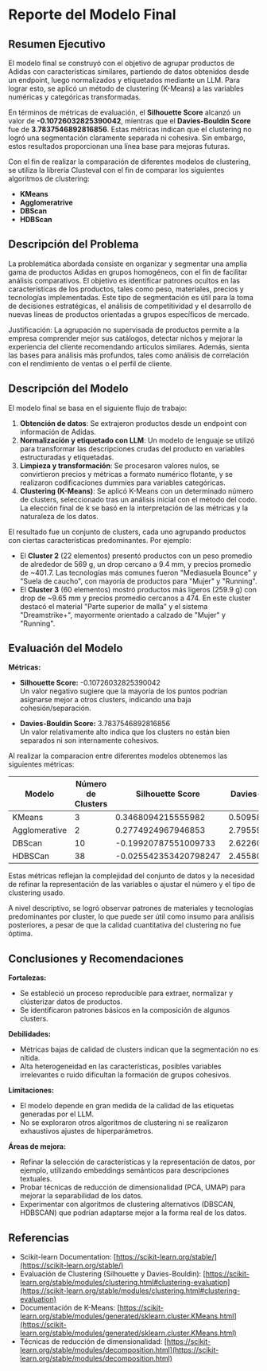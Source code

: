 # Reporte del Modelo Final

## Resumen Ejecutivo

El modelo final se construyó con el objetivo de agrupar productos de Adidas con características similares, partiendo de datos obtenidos desde un endpoint, luego normalizados y etiquetados mediante un LLM. Para lograr esto, se aplicó un método de clustering (K-Means) a las variables numéricas y categóricas transformadas.

En términos de métricas de evaluación, el **Silhouette Score** alcanzó un valor de **-0.10726032825390042**, mientras que el **Davies-Bouldin Score** fue de **3.7837546892816856**. Estas métricas indican que el clustering no logró una segmentación claramente separada ni cohesiva. Sin embargo, estos resultados proporcionan una línea base para mejoras futuras.

Con el fin de realizar la comparación de diferentes modelos de clustering, se utiliza la libreria Clusteval con el fin de comparar los siguientes algoritmos de clustering:

* **KMeans**
* **Agglomeratrive**
* **DBScan**
* **HDBScan**

## Descripción del Problema

La problemática abordada consiste en organizar y segmentar una amplia gama de productos Adidas en grupos homogéneos, con el fin de facilitar análisis comparativos. El objetivo es identificar patrones ocultos en las características de los productos, tales como peso, materiales, precios y tecnologías implementadas. Este tipo de segmentación es útil para la toma de decisiones estratégicas, el análisis de competitividad y el desarrollo de nuevas líneas de productos orientadas a grupos específicos de mercado.

Justificación: La agrupación no supervisada de productos permite a la empresa comprender mejor sus catálogos, detectar nichos y mejorar la experiencia del cliente recomendando artículos similares. Además, sienta las bases para análisis más profundos, tales como análisis de correlación con el rendimiento de ventas o el perfil de cliente.

## Descripción del Modelo

El modelo final se basa en el siguiente flujo de trabajo:

1. **Obtención de datos**: Se extrajeron productos desde un endpoint con información de Adidas.
2. **Normalización y etiquetado con LLM**: Un modelo de lenguaje se utilizó para transformar las descripciones crudas del producto en variables estructuradas y etiquetadas.
3. **Limpieza y transformación**: Se procesaron valores nulos, se convirtieron precios y métricas a formato numérico flotante, y se realizaron codificaciones dummies para variables categóricas.
4. **Clustering (K-Means)**: Se aplicó K-Means con un determinado número de clusters, seleccionado tras un análisis inicial con el método del codo. La elección final de k se basó en la interpretación de las métricas y la naturaleza de los datos.

El resultado fue un conjunto de clusters, cada uno agrupando productos con ciertas características predominantes. Por ejemplo:
* El **Cluster 2** (22 elementos) presentó productos con un peso promedio de alrededor de 569 g, un drop cercano a 9.4 mm, y precios promedio de ~401.7. Las tecnologías más comunes fueron "Mediasuela Bounce" y "Suela de caucho", con mayoría de productos para "Mujer" y "Running".
* El **Cluster 3** (60 elementos) mostró productos más ligeros (259.9 g) con drop de ~9.65 mm y precios promedio cercanos a 474. En este cluster destacó el material "Parte superior de malla" y el sistema "Dreamstrike+", mayormente orientado a calzado de "Mujer" y "Running".

## Evaluación del Modelo

**Métricas:**
* **Silhouette Score:** -0.10726032825390042  
  Un valor negativo sugiere que la mayoría de los puntos podrían asignarse mejor a otros clusters, indicando una baja cohesión/separación.
  
* **Davies-Bouldin Score:** 3.7837546892816856  
  Un valor relativamente alto indica que los clusters no están bien separados ni son internamente cohesivos.

Al realizar la comparacion entre diferentes modelos obtenemos las siguientes métricas:

| Modelo        | Número de Clusters | Silhouette Score      | Davies-Bouldin Score |
|---------------|--------------------|-----------------------|----------------------|
| KMeans        | 3                  | 0.3468094215555982    |   0.5095857881425025 |
| Agglomerative | 2                  | 0.2774924967946853    |   2.795591016138718  |
| DBScan        | 10                 | -0.19920787551009733  |  2.6226063126770205  |
| HDBSCan       | 38                 | -0.025542353420798247 |  2.455807218880036   |

Estas métricas reflejan la complejidad del conjunto de datos y la necesidad de refinar la representación de las variables o ajustar el número y el tipo de clustering usado.

A nivel descriptivo, se logró observar patrones de materiales y tecnologías predominantes por cluster, lo que puede ser útil como insumo para análisis posteriores, a pesar de que la calidad cuantitativa del clustering no fue óptima.

## Conclusiones y Recomendaciones

**Fortalezas:**
* Se estableció un proceso reproducible para extraer, normalizar y clústerizar datos de productos.
* Se identificaron patrones básicos en la composición de algunos clusters.

**Debilidades:**
* Métricas bajas de calidad de clusters indican que la segmentación no es nítida.
* Alta heterogeneidad en las características, posibles variables irrelevantes o ruido dificultan la formación de grupos cohesivos.

**Limitaciones:**
* El modelo depende en gran medida de la calidad de las etiquetas generadas por el LLM.
* No se exploraron otros algoritmos de clustering ni se realizaron exhaustivos ajustes de hiperparámetros.

**Áreas de mejora:**
* Refinar la selección de características y la representación de datos, por ejemplo, utilizando embeddings semánticos para descripciones textuales.
* Probar técnicas de reducción de dimensionalidad (PCA, UMAP) para mejorar la separabilidad de los datos.
* Experimentar con algoritmos de clustering alternativos (DBSCAN, HDBSCAN) que podrían adaptarse mejor a la forma real de los datos.

## Referencias

* Scikit-learn Documentation: [https://scikit-learn.org/stable/](https://scikit-learn.org/stable/)
* Evaluación de Clustering (Silhouette y Davies-Bouldin): [https://scikit-learn.org/stable/modules/clustering.html#clustering-evaluation](https://scikit-learn.org/stable/modules/clustering.html#clustering-evaluation)
* Documentación de K-Means: [https://scikit-learn.org/stable/modules/generated/sklearn.cluster.KMeans.html](https://scikit-learn.org/stable/modules/generated/sklearn.cluster.KMeans.html)
* Técnicas de reducción de dimensionalidad: [https://scikit-learn.org/stable/modules/decomposition.html](https://scikit-learn.org/stable/modules/decomposition.html)  
